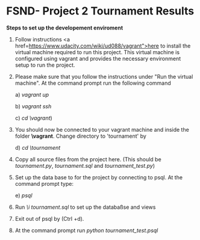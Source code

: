FSND- Project 2 Tournament Results
=============

<b>Steps to set up the developement enviroment</b>



1. Follow instructions <a href=https://www.udacity.com/wiki/ud088/vagrant">here </a> to install the virtual machine required to run this project. This virtual machine is configured using vagrant and provides the necessary environment setup to run the project.


2. Please make sure that you follow the instructions under "Run the virtual machine". At the command prompt run the following command

	a) *vagrant up* 

	b) *vagrant ssh* 

	c) *cd \vagrant*)
 

2. You should now be connected to your vagrant machine and inside the folder <b>\vagrant</b>. Change directory to 'tournament' by 

	d) *cd \tournament*



3. Copy all source files from the project here. (This should be *tournament.py*, *tournament.sql* and *tournament_test.py*)



4. Set up the data base to for the project by connecting to psql. At the command prompt type:

	e) *psql* 



5. Run *\i tournament.sql* to set up the databaßse and views


6. Exit out of psql by (Ctrl +d).


7. At the command prompt run *python tournament_test.psql*




